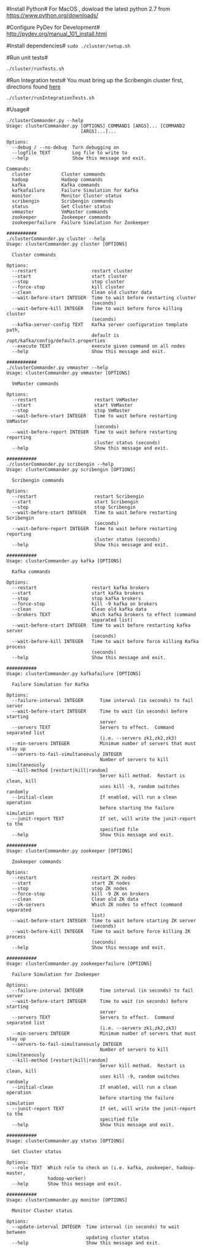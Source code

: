 #Install Python#
For MacOS , dowload the latest python 2.7 from https://www.python.org/downloads/

#Configure PyDev for Development#
http://pydev.org/manual_101_install.html

#Install dependencies#
```sudo ./cluster/setup.sh```

#Run unit tests#
```
./cluster/runTests.sh
```

#Run Integration tests#
 You must bring up the Scribengin cluster first, directions found [here](https://github.com/DemandCube/Scribengin/tree/dev/master/V2/docker/scribengin)  
```
./cluster/runIntegrationTests.sh
```

#Usage#
```
./clusterCommander.py --help
Usage: clusterCommander.py [OPTIONS] COMMAND1 [ARGS]... [COMMAND2
                           [ARGS]...]...

Options:
  --debug / --no-debug  Turn debugging on
  --logfile TEXT        Log file to write to
  --help                Show this message and exit.

Commands:
  cluster           Cluster commands
  hadoop            Hadoop commands
  kafka             Kafka commands
  kafkafailure      Failure Simulation for Kafka
  monitor           Monitor Cluster status
  scribengin        Scribengin commands
  status            Get Cluster status
  vmmaster          VmMaster commands
  zookeeper         Zookeeper commands
  zookeeperfailure  Failure Simulation for Zookeeper

###########
./clusterCommander.py cluster --help
Usage: clusterCommander.py cluster [OPTIONS]

  Cluster commands

Options:
  --restart                    restart cluster
  --start                      start cluster
  --stop                       stop cluster
  --force-stop                 kill cluster
  --clean                      Clean old cluster data
  --wait-before-start INTEGER  Time to wait before restarting cluster
                               (seconds)
  --wait-before-kill INTEGER   Time to wait before force killing cluster
                               (seconds)
  --kafka-server-config TEXT   Kafka server configuration template path,
                               default is /opt/kafka/config/default.properties
  --execute TEXT               execute given command on all nodes
  --help                       Show this message and exit.

###########
./clusterCommander.py vmmaster --help
Usage: clusterCommander.py vmmaster [OPTIONS]

  VmMaster commands

Options:
  --restart                     restart VmMaster
  --start                       start VmMaster
  --stop                        stop VmMaster
  --wait-before-start INTEGER   Time to wait before restarting VmMaster
                                (seconds)
  --wait-before-report INTEGER  Time to wait before restarting reporting
                                cluster status (seconds)
  --help                        Show this message and exit.

###########
./clusterCommander.py scribengin --help
Usage: clusterCommander.py scribengin [OPTIONS]

  Scribengin commands

Options:
  --restart                     restart Scribengin
  --start                       start Scribengin
  --stop                        stop Scribengin
  --wait-before-start INTEGER   Time to wait before restarting Scribengin
                                (seconds)
  --wait-before-report INTEGER  Time to wait before restarting reporting
                                cluster status (seconds)
  --help                        Show this message and exit.
  
###########
Usage: clusterCommander.py kafka [OPTIONS]

  Kafka commands

Options:
  --restart                    restart kafka brokers
  --start                      start kafka brokers
  --stop                       stop kafka brokers
  --force-stop                 kill -9 kafka on brokers
  --clean                      Clean old kafka data
  --brokers TEXT               Which kafka brokers to effect (command
                               separated list)
  --wait-before-start INTEGER  Time to wait before restarting kafka server
                               (seconds)
  --wait-before-kill INTEGER   Time to wait before force killing Kafka process
                               (seconds)
  --help                       Show this message and exit.

###########
Usage: clusterCommander.py kafkafailure [OPTIONS]

  Failure Simulation for Kafka

Options:
  --failure-interval INTEGER      Time interval (in seconds) to fail server
  --wait-before-start INTEGER     Time to wait (in seconds) before starting
                                  server
  --servers TEXT                  Servers to effect.  Command separated list
                                  (i.e. --servers zk1,zk2,zk3)
  --min-servers INTEGER           Minimum number of servers that must stay up
  --servers-to-fail-simultaneously INTEGER
                                  Number of servers to kill simultaneously
  --kill-method [restart|kill|random]
                                  Server kill method.  Restart is clean, kill
                                  uses kill -9, random switches randomly
  --initial-clean                 If enabled, will run a clean operation
                                  before starting the failure simulation
  --junit-report TEXT             If set, will write the junit-report to the
                                  specified file
  --help                          Show this message and exit.

###########
Usage: clusterCommander.py zookeeper [OPTIONS]

  Zookeeper commands

Options:
  --restart                    restart ZK nodes
  --start                      start ZK nodes
  --stop                       stop ZK nodes
  --force-stop                 kill -9 ZK on brokers
  --clean                      Clean old ZK data
  --zk-servers                 Which ZK nodes to effect (command separated
                               list)
  --wait-before-start INTEGER  Time to wait before starting ZK server
                               (seconds)
  --wait-before-kill INTEGER   Time to wait before force killing ZK process
                               (seconds)
  --help                       Show this message and exit.

###########
Usage: clusterCommander.py zookeeperfailure [OPTIONS]

  Failure Simulation for Zookeeper

Options:
  --failure-interval INTEGER      Time interval (in seconds) to fail server
  --wait-before-start INTEGER     Time to wait (in seconds) before starting
                                  server
  --servers TEXT                  Servers to effect.  Command separated list
                                  (i.e. --servers zk1,zk2,zk3)
  --min-servers INTEGER           Minimum number of servers that must stay up
  --servers-to-fail-simultaneously INTEGER
                                  Number of servers to kill simultaneously
  --kill-method [restart|kill|random]
                                  Server kill method.  Restart is clean, kill
                                  uses kill -9, random switches randomly
  --initial-clean                 If enabled, will run a clean operation
                                  before starting the failure simulation
  --junit-report TEXT             If set, will write the junit-report to the
                                  specified file
  --help                          Show this message and exit.

###########
Usage: clusterCommander.py status [OPTIONS]

  Get Cluster status

Options:
  --role TEXT  Which role to check on (i.e. kafka, zookeeper, hadoop-master,
               hadoop-worker)
  --help       Show this message and exit.

###########
Usage: clusterCommander.py monitor [OPTIONS]

  Monitor Cluster status

Options:
  --update-interval INTEGER  Time interval (in seconds) to wait between
                             updating cluster status
  --help                     Show this message and exit.

```